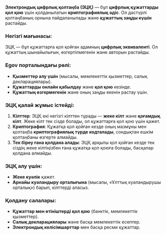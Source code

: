 **Электрондық цифрлық қолтаңба (ЭЦҚ)** — бұл **цифрлық құжаттарды қол қою** үшін қолданылатын **криптографиялық әдіс**. Ол дәстүрлі қолтаңбаның орнына пайдаланылады және **құжаттың заңды күшін** растайды.

### Негізгі мағынасы:
ЭЦҚ — бұл құжаттарға қол қойған адамның **цифрлық эквиваленті**. Ол құжаттың шынайылығын, өзгертілмегенін және авторын растайды.

### **Egov** порталындағы рөлі:
- **Қызметтер алу үшін** (мысалы, мемлекеттік қызметтер, салық декларациялары).
- **Құжаттарды онлайн қабылдау** және **қол қою** кезінде.
- **Құжаттың өзгермегенін** және оның заңды екенін растау үшін.

### ЭЦҚ қалай жұмыс істейді:
1. **Кілттер**: ЭЦҚ екі негізгі кілттен тұрады — **жеке кілт** және **қоғамдық кілт**. Жеке кілт тек сізде болады, ол құжаттарға қол қою үшін қажет.
2. **Криптография**: Құжатқа қол қойған кезде оның мазмұны мен қолтаңба **криптографиялық түрде кодталады**, сондықтан ешкім қолтаңбаны өзгерте алмайды.
3. **Тек біреу ғана қолдана алады**: ЭЦҚ арқылы қол қойған кезде тек сіздің жеке кілтіңізбен ғана құжатқа қол қоюға болады, басқалар қолдана алмайды.

### ЭЦҚ алу үшін:
- **Жеке куәлік** қажет.
- **Арнайы куәландыру орталығына** (мысалы, «Ұлттық куәландырушы орталық») барып, кілттерді аласыз.

### Қолдану салалары:
- **Құжаттар мен өтініштерді қол қою** (банктік, мемлекеттік қызметтер).
- **Салық декларациялары** және басқа мемлекеттік есептер.
- **Электрондық келісімшарттар** мен басқа ресми құжаттар.

